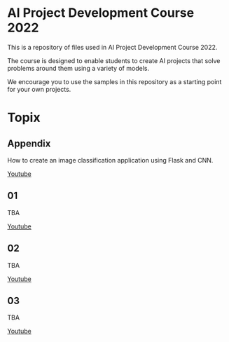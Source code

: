 # AI Project Development Course 2022

This is a repository of files used in AI Project Development Course 2022.

The course is designed to enable students to create AI projects that solve problems around them using a variety of models.

We encourage you to use the samples in this repository as a starting point for your own projects.

# Topix
## Appendix
How to create an image classification application using Flask and CNN.

[Youtube](https://)

## 01
TBA

[Youtube](https://)

## 02
TBA

[Youtube](https://)


## 03
TBA

[Youtube](https://)


